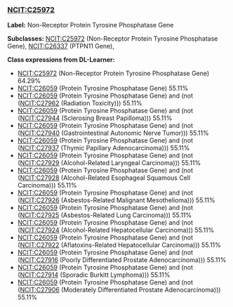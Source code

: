 
### [NCIT:C25972](http://purl.obolibrary.org/obo/NCIT_C25972)
**Label:** Non-Receptor Protein Tyrosine Phosphatase Gene

**Subclasses:** [NCIT:C25972](http://purl.obolibrary.org/obo/NCIT_C25972) (Non-Receptor Protein Tyrosine Phosphatase Gene), [NCIT:C26337](http://purl.obolibrary.org/obo/NCIT_C26337) (PTPN11 Gene), 

**Class expressions from DL-Learner:**

- [NCIT:C25972](http://purl.obolibrary.org/obo/NCIT_C25972) (Non-Receptor Protein Tyrosine Phosphatase Gene) 64.29%
- [NCIT:C26059](http://purl.obolibrary.org/obo/NCIT_C26059) (Protein Tyrosine Phosphatase Gene) 55.11%
- [NCIT:C26059](http://purl.obolibrary.org/obo/NCIT_C26059) (Protein Tyrosine Phosphatase Gene) and (not ([NCIT:C27962](http://purl.obolibrary.org/obo/NCIT_C27962) (Radiation Toxicity))) 55.11%
- [NCIT:C26059](http://purl.obolibrary.org/obo/NCIT_C26059) (Protein Tyrosine Phosphatase Gene) and (not ([NCIT:C27944](http://purl.obolibrary.org/obo/NCIT_C27944) (Sclerosing Breast Papilloma))) 55.11%
- [NCIT:C26059](http://purl.obolibrary.org/obo/NCIT_C26059) (Protein Tyrosine Phosphatase Gene) and (not ([NCIT:C27940](http://purl.obolibrary.org/obo/NCIT_C27940) (Gastrointestinal Autonomic Nerve Tumor))) 55.11%
- [NCIT:C26059](http://purl.obolibrary.org/obo/NCIT_C26059) (Protein Tyrosine Phosphatase Gene) and (not ([NCIT:C27937](http://purl.obolibrary.org/obo/NCIT_C27937) (Thymic Papillary Adenocarcinoma))) 55.11%
- [NCIT:C26059](http://purl.obolibrary.org/obo/NCIT_C26059) (Protein Tyrosine Phosphatase Gene) and (not ([NCIT:C27929](http://purl.obolibrary.org/obo/NCIT_C27929) (Alcohol-Related Laryngeal Carcinoma))) 55.11%
- [NCIT:C26059](http://purl.obolibrary.org/obo/NCIT_C26059) (Protein Tyrosine Phosphatase Gene) and (not ([NCIT:C27928](http://purl.obolibrary.org/obo/NCIT_C27928) (Alcohol-Related Esophageal Squamous Cell Carcinoma))) 55.11%
- [NCIT:C26059](http://purl.obolibrary.org/obo/NCIT_C26059) (Protein Tyrosine Phosphatase Gene) and (not ([NCIT:C27926](http://purl.obolibrary.org/obo/NCIT_C27926) (Asbestos-Related Malignant Mesothelioma))) 55.11%
- [NCIT:C26059](http://purl.obolibrary.org/obo/NCIT_C26059) (Protein Tyrosine Phosphatase Gene) and (not ([NCIT:C27925](http://purl.obolibrary.org/obo/NCIT_C27925) (Asbestos-Related Lung Carcinoma))) 55.11%
- [NCIT:C26059](http://purl.obolibrary.org/obo/NCIT_C26059) (Protein Tyrosine Phosphatase Gene) and (not ([NCIT:C27924](http://purl.obolibrary.org/obo/NCIT_C27924) (Alcohol-Related Hepatocellular Carcinoma))) 55.11%
- [NCIT:C26059](http://purl.obolibrary.org/obo/NCIT_C26059) (Protein Tyrosine Phosphatase Gene) and (not ([NCIT:C27922](http://purl.obolibrary.org/obo/NCIT_C27922) (Aflatoxins-Related Hepatocellular Carcinoma))) 55.11%
- [NCIT:C26059](http://purl.obolibrary.org/obo/NCIT_C26059) (Protein Tyrosine Phosphatase Gene) and (not ([NCIT:C27916](http://purl.obolibrary.org/obo/NCIT_C27916) (Poorly Differentiated Prostate Adenocarcinoma))) 55.11%
- [NCIT:C26059](http://purl.obolibrary.org/obo/NCIT_C26059) (Protein Tyrosine Phosphatase Gene) and (not ([NCIT:C27914](http://purl.obolibrary.org/obo/NCIT_C27914) (Sporadic Burkitt Lymphoma))) 55.11%
- [NCIT:C26059](http://purl.obolibrary.org/obo/NCIT_C26059) (Protein Tyrosine Phosphatase Gene) and (not ([NCIT:C27906](http://purl.obolibrary.org/obo/NCIT_C27906) (Moderately Differentiated Prostate Adenocarcinoma))) 55.11%


